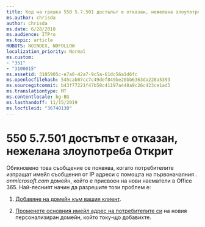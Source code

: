 ```yaml
---
title: Код на грешка 550 5.7.501 достъпът е отказан, нежелана злоупотреба открити
ms.author: chrisda
author: chrisda
ms.date: 6/28/2018
ms.audience: ITPro
ms.topic: article
ROBOTS: NOINDEX, NOFOLLOW
localization_priority: Normal
ms.custom:
- "351"
- "3100015"
ms.assetid: 3105905c-e7a0-42a7-9c5a-61dc56a1d6fc
ms.openlocfilehash: 545cab07cc7c49def849be20bb6363da228a5393
ms.sourcegitcommit: b43f77221f47b50c41197a448a9c26c423ce1ad5
ms.translationtype: MT
ms.contentlocale: bg-BG
ms.lasthandoff: 11/15/2019
ms.locfileid: "36740130"
---
```

# <a name="550-57501-access-denied-spam-abuse-detected"></a>550 5.7.501 достъпът е отказан, нежелана злоупотреба Открит

Обикновено това съобщение се появява, когато потребителите изпращат имейл съобщения от IP адреси с помощта на първоначалния *. onmicrosoft.com* домейн, който е присвоен на нови наематели в Office 365. Най-лесният начин да разрешите този проблем е:

1. [Добавяне на домейн към вашия клиент](https://docs.microsoft.com//office365/admin/setup/add-domain).

2. [Променете основния имейл адрес на потребителите си](https://docs.microsoft.com//office365/admin/add-users/change-a-user-name-and-email-address) на новия персонализиран домейн, който току-що добавихте.
